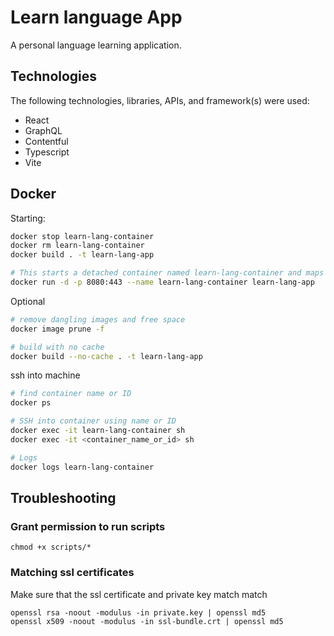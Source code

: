 # Learn language App

A personal language learning application.

## Technologies
The following technologies, libraries, APIs, and framework(s) were used:
- React
- GraphQL
- Contentful
- Typescript
- Vite


## Docker

Starting:

```bash
docker stop learn-lang-container
docker rm learn-lang-container
docker build . -t learn-lang-app

# This starts a detached container named learn-lang-container and maps port 8080 to NGINX port 443.
docker run -d -p 8080:443 --name learn-lang-container learn-lang-app
```

Optional

```bash
# remove dangling images and free space
docker image prune -f

# build with no cache
docker build --no-cache . -t learn-lang-app
```

ssh into machine

```bash 
# find container name or ID
docker ps

# SSH into container using name or ID
docker exec -it learn-lang-container sh
docker exec -it <container_name_or_id> sh

# Logs
docker logs learn-lang-container
```

## Troubleshooting

### Grant permission to run scripts

```
chmod +x scripts/*
```

### Matching ssl certificates
Make sure that the ssl certificate and private key match match

```
openssl rsa -noout -modulus -in private.key | openssl md5
openssl x509 -noout -modulus -in ssl-bundle.crt | openssl md5
```

 

